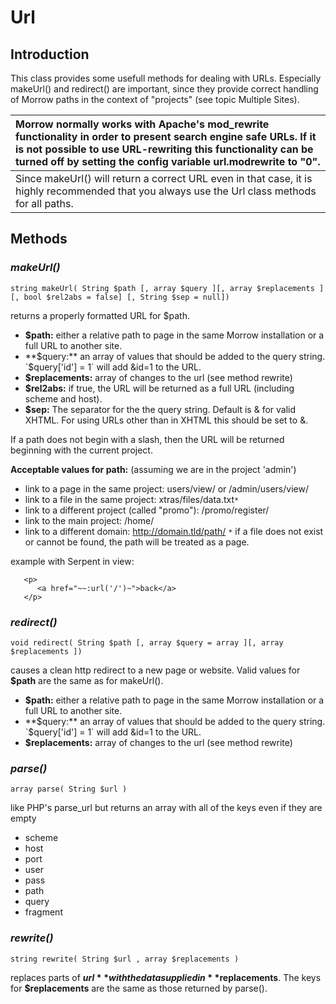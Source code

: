 # Url #



## Introduction ##

This class provides some usefull methods for dealing with URLs. Especially makeUrl() and redirect() are important, since they provide correct handling of Morrow paths in the context of "projects" (see topic Multiple Sites).

| Morrow normally works with Apache's mod\_rewrite functionality in order to present search engine safe URLs. If it is not possible to use URL-rewriting this functionality can be turned off by setting the config variable url.modrewrite to "0". |
|:--------------------------------------------------------------------------------------------------------------------------------------------------------------------------------------------------------------------------------------------------|
| Since makeUrl() will return a correct URL even in that case, it is highly recommended that you always use the Url class methods for all paths.                                                                                                    |

## Methods ##

### _makeUrl()_ ###
```
string makeUrl( String $path [, array $query ][, array $replacements ][, bool $rel2abs = false] [, String $sep = null])
```
returns a properly formatted URL for $path.

  * **$path:** either a relative path to page in the same Morrow installation or a full URL to another site.
  * **$query:** an array of values that should be added to the query string. `$query['id'] = 1` will add &id=1 to the URL.
  * **$replacements:** array of changes to the url (see method rewrite)
  * **$rel2abs:** if true, the URL will be returned as a full URL (including scheme and host).
  * **$sep:** The separator for the the query string. Default is &amp; for valid XHTML. For using URLs other than in XHTML this should be set to &.

If a path does not begin with a slash, then the URL will be returned beginning with the current project.

**Acceptable values for path:**
(assuming we are in the project 'admin')

  * link to a page in the same project: users/view/ or /admin/users/view/
  * link to a file in the same project: xtras/files/data.txt`*`
  * link to a different project (called "promo"): /promo/register/
  * link to the main project: /home/
  * link to a different domain: http://domain.tld/path/
`*` if a file does not exist or cannot be found, the path will be treated as a page.

example with Serpent in view:
```
   <p>
      <a href="~~:url('/')~">back</a>
   </p>
```

### _redirect()_ ###
```
void redirect( String $path [, array $query = array ][, array $replacements ])
```

causes a clean http redirect to a new page or website. Valid values for **$path** are the same as for makeUrl().

  * **$path:** either a relative path to page in the same Morrow installation or a full URL to another site.
  * **$query:** an array of values that should be added to the query string. `$query['id'] = 1` will add &id=1 to the URL.
  * **$replacements:** array of changes to the url (see method rewrite)

### _parse()_ ###
```
array parse( String $url )
```
like PHP's parse\_url but returns an array with all of the keys even if they are empty
  * scheme
  * host
  * port
  * user
  * pass
  * path
  * query
  * fragment

### _rewrite()_ ###
```
string rewrite( String $url , array $replacements )
```
replaces parts of **$url** with the data supplied in **$replacements**. The keys for **$replacements** are the same as those returned by parse().